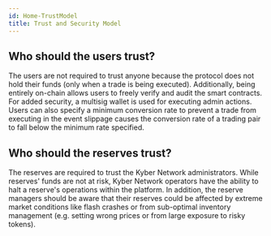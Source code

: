 ```yaml
---
id: Home-TrustModel
title: Trust and Security Model
---
```

## Who should the users trust?

The users are not required to trust anyone because the protocol does not hold their funds (only when a trade is being executed). Additionally, being entirely on-chain allows users to freely verify and audit the smart contracts. For added security, a multisig wallet is used for executing admin actions. Users can also specify a minimum conversion rate to prevent a trade from executing in the event slippage causes the conversion rate of a trading pair to fall below the minimum rate specified.

## Who should the reserves trust?

The reserves are required to trust the Kyber Network administrators. While reserves' funds are not at risk, Kyber Network operators have the ability to halt a reserve's operations within the platform. In addition, the reserve managers should be aware that their reserves could be affected by extreme market conditions like flash crashes or from sub-optimal inventory management (e.g. setting wrong prices or from large exposure to risky tokens).
